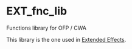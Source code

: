# EXT_fnc_lib
Functions library for OFP / CWA

This library is the one used in [Extended Effects](https://forums.bohemia.net/forums/topic/202140-extended-effects/).
